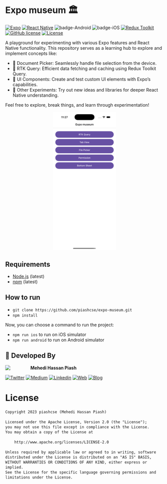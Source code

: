 # Expo museum 🏛️

[![Expo](https://img.shields.io/badge/Expo-51.0.0-blue.svg?logo=expo)](https://expo.dev/)
[![React Native](https://img.shields.io/badge/React%20Native-v0.74.5-green.svg)](https://facebook.github.io/react-native/)
![badge-Android](https://img.shields.io/badge/Platform-Android-brightgreen)
![badge-iOS](https://img.shields.io/badge/Platform-iOS-lightgray)
[![Redux Toolkit](https://img.shields.io/badge/Redux%20Toolkit-2.2.8-764ABC?logo=redux)](https://redux-toolkit.js.org/)
[![GitHub license](https://img.shields.io/badge/license-Apache%20License%202.0-blue.svg?style=flat)](https://www.apache.org/licenses/LICENSE-2.0)
<a href="https://github.com/piashcse"><img alt="License" src="https://img.shields.io/static/v1?label=GitHub&message=piashcse&color=C51162"/></a>

A playground for experimenting with various Expo features and React Native functionality. This repository serves as a learning hub to explore and implement concepts like:

- 📂 Document Picker: Seamlessly handle file selection from the device.
- 🔄 RTK Query: Efficient data fetching and caching using Redux Toolkit Query.
- 🎨 UI Components: Create and test custom UI elements with Expo’s capabilities.
- 🚀 Other Experiments: Try out new ideas and libraries for deeper React Native understanding.

Feel free to explore, break things, and learn through experimentation!

<p align="center">
  <img width="40%" height="40%" src="https://github.com/piashcse/expo-museum/blob/master/screenshots/Simulator Screenshot - iPhone 16 Pro.png" />
</p>

## Requirements

- [Node.js](https://nodejs.org/) (latest)
- [npm](https://www.npmjs.com/) (latest)

## How to run

- `git clone https://github.com/piashcse/expo-museum.git`
- `npm install`

Now, you can choose a command to run the project:

- `npm run ios` to run on iOS simulator
- `npm run android` to run on Android simulator

## 👨 Developed By

<a href="https://twitter.com/piashcse" target="_blank">
  <img src="https://avatars.githubusercontent.com/piashcse" width="80" align="left">
</a>

**Mehedi Hassan Piash**

[![Twitter](https://img.shields.io/badge/-Twitter-1DA1F2?logo=x&logoColor=white&style=for-the-badge)](https://twitter.com/piashcse)
[![Medium](https://img.shields.io/badge/-Medium-00AB6C?logo=medium&logoColor=white&style=for-the-badge)](https://medium.com/@piashcse)
[![Linkedin](https://img.shields.io/badge/-LinkedIn-0077B5?logo=linkedin&logoColor=white&style=for-the-badge)](https://www.linkedin.com/in/piashcse/)
[![Web](https://img.shields.io/badge/-Web-0073E6?logo=appveyor&logoColor=white&style=for-the-badge)](https://piashcse.github.io/)
[![Blog](https://img.shields.io/badge/-Blog-0077B5?logo=readme&logoColor=white&style=for-the-badge)](https://piashcse.blogspot.com)

# License

```
Copyright 2023 piashcse (Mehedi Hassan Piash)

Licensed under the Apache License, Version 2.0 (the "License");
you may not use this file except in compliance with the License.
You may obtain a copy of the License at

    http://www.apache.org/licenses/LICENSE-2.0

Unless required by applicable law or agreed to in writing, software
distributed under the License is distributed on an "AS IS" BASIS,
WITHOUT WARRANTIES OR CONDITIONS OF ANY KIND, either express or implied.
See the License for the specific language governing permissions and
limitations under the License.
```
